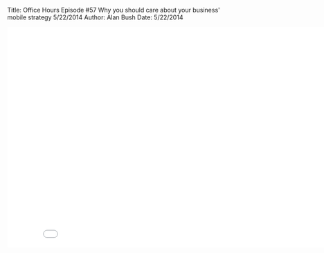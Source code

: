 Title: Office Hours Episode #57 Why you should care about your business' mobile strategy 5/22/2014
Author: Alan Bush
Date: 5/22/2014

<div class="video-container"><iframe width="854" height="510" src="//www.youtube.com/embed/YTeYrRQ3ZkA" frameborder="0" allowfullscreen></iframe></div>
